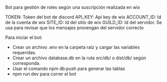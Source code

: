 Bot para gestión de roles según una suscripción realizada en wix

TOKEN: Token del bot de discord
API_KEY: Api key de wix
ACCOUNT_ID: Id de la cuenta de wix
SITE_ID: Id del sitio de wix
GUILD_ID: Id del servidor. Se usa para revisar que los mensajes provengan del servidor correcto

Para iniciar el bot:

- Crear un archivo .env en la carpeta raíz y cargar las variables requeridas.
- Crear un archivo database.db en la ruta src/db/ o dist/db/ según corresponda.
- Usar el comando npm db:push para generar las tablas
- npm run dev para correr el bot
